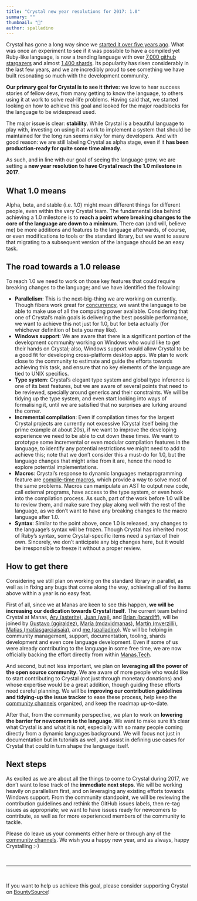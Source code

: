 ```yaml
---
title: "Crystal new year resolutions for 2017: 1.0"
summary: ""
thumbnail: "🎉"
author: spalladino
---
```


Crystal has gone a long way since we [started it over five years ago](https://manas.tech/blog/2016/04/01/the-story-behind-crystal/). What was once an experiment to see if it was possible to have a compiled yet Ruby-like language, is now a trending language with over [7,000 github stargazers](https://github.com/crystal-lang/crystal/stargazers) and almost [1,400 shards](http://crystalshards.xyz/). Its popularity has risen considerably in the last few years, and we are incredibly proud to see something we have built resonating so much with the development community.

**Our primary goal for Crystal is to see it thrive:** we love to hear success stories of fellow devs, from many getting to know the language, to others using it at work to solve real-life problems. Having said that, we started looking on how to achieve this goal and looked for the major roadblocks for the language to be widespread used.

The major issue is clear: **stability**. While Crystal is a beautiful language to play with, investing on using it at work to implement a system that should be maintained for the long run seems risky for many developers. And with good reason: we are still labeling Crystal as alpha stage, even if it **has been production-ready for quite some time already**.

As such, and in line with our goal of seeing the language grow, we are setting a **new year resolution to have Crystal reach the 1.0 milestone in 2017**.

## What 1.0 means

Alpha, beta, and stable (i.e. 1.0) might mean different things for different people, even within the very Crystal team. The fundamental idea behind achieving a 1.0 milestone is to **reach a point where breaking changes to the core of the language are down to a minimum**. There can (and will, believe me) be more additions and features to the language afterwards, of course, or even modifications to tools or the standard library, but we want to assure that migrating to a subsequent version of the language should be an easy task.

## The road towards a 1.0 release

To reach 1.0 we need to work on those key features that could require breaking changes to the language; and we have identified the following:

- **Parallelism**: This is the next-big-thing we are working on currently. Though fibers work great for [concurrency](https://crystal-lang.org/reference/guides/concurrency.html), we want the language to be able to make use of all the computing power available. Considering that one of Crystal’s main goals is delivering the best possible performance, we want to achieve this not just for 1.0, but for beta actually (for whichever definition of beta you may like).
- **Windows support**: We are aware that there is a significant portion of the development community working on Windows who would like to get their hands on Crystal; also, Windows support would allow Crystal to be a good fit for developing cross-platform desktop apps. We plan to work close to the community to estimate and guide the efforts towards achieving this task, and ensure that no key elements of the language are tied to UNIX specifics.
- **Type system**: Crystal’s elegant type system and global type inference is one of its best features, but we are aware of several points that need to be reviewed, specially around generics and their constraints. We will be tidying up the type system, and even start looking into ways of formalising it, until we are satisfied that no surprises are lurking around the corner.
- **Incremental compilation**: Even if compilation times for the largest Crystal projects are currently not excessive (Crystal itself being the prime example at about 20s), if we want to improve the developing experience we need to be able to cut down these times. We want to prototype some incremental or even modular compilation features in the language, to identify any potential restrictions we might need to add to achieve this; note that we don’t consider this a must-do for 1.0, but the language changes that might arise from it are, hence the need to explore potential implementations.
- **Macros**: Crystal’s response to dynamic languages metaprogramming feature are [compile-time macros](https://crystal-lang.org/reference/syntax_and_semantics/macros.html), which provide a way to solve most of the same problems. Macros can manipulate an AST to output new code, call external programs, have access to the type system, or even hook into the compilation process. As such, part of the work before 1.0 will be to review them, and make sure they play along well with the rest of the language, as we don’t want to have any breaking changes to the macro language after 1.0.
- **Syntax**: Similar to the point above, once 1.0 is released, any changes to the language’s syntax will be frozen. Though Crystal has inherited most of Ruby’s syntax, some Crystal-specific items need a syntax of their own. Sincerely, we don’t anticipate any big changes here, but it would be irresponsible to freeze it without a proper review.

## How to get there

Considering we still plan on working on the standard library in parallel, as well as in fixing any bugs that come along the way, achieving all of the items above within a year is no easy feat.

First of all, since we at Manas are keen to see this happen, **we will be increasing our dedication towards Crystal itself**. The current team behind Crystal at Manas, [Ary (asterite)](https://manas.tech/staff/ary), [Juan (waj)](https://manas.tech/staff/waj), and [Brian (bcardiff)](https://manas.tech/staff/bcardiff), will be joined by [Gustavo (ggiraldez)](https://manas.tech/staff/ggiraldez), [María (mdavidmanas)](https://manas.tech/staff/mdavid), [Martín (mverzilli)](https://manas.tech/staff/mverzilli), [Matias (matiasgarciaisaia)](https://manas.tech/staff/mgarcia), and [me (spalladino)](https://manas.tech/staff/spalladino). We will be helping in community management, support, documentation, tooling, shards development and even core language development. Even if some of us were already contributing to the language in some free time, we are now officially backing the effort directly from within [Manas.Tech](https://manas.tech/).

And second, but not less important, we plan on **leveraging all the power of the open source community**. We are aware of more people who would like to start contributing to Crystal (not just through monetary donations) and whose expertise would be a great addition, though guiding these efforts need careful planning. We will be **improving our contribution guidelines and tidying-up the issue tracker** to ease these process, help keep the [community channels](https://crystal-lang.org/community/) organized, and keep the roadmap up-to-date.

After that, from the community perspective, we plan to work on **lowering the barrier for newcomers to the language**. We want to make sure it’s clear what Crystal is and what it is not, especially with so many people coming directly from a dynamic languages background. We will focus not just in documentation but in tutorials as well, and assist in defining use cases for Crystal that could in turn shape the language itself.

## Next steps

As excited as we are about all the things to come to Crystal during 2017, we don’t want to lose track of the **immediate next steps**. We will be working heavily on parallelism first, and on leveraging any existing efforts towards Windows support. From the community standpoint, we will be reviewing the contribution guidelines and rethink the GitHub issues labels, then re-tag issues as appropriate; we want to have issues ready for newcomers to contribute, as well as for more experienced members of the community to tackle.

Please do leave us your comments either here or through any of the [community channels](https://crystal-lang.org/community/). We wish you a happy new year, and as always, happy Crystalling :-)

<br/>

- - - - -

<br/>

If you want to help us achieve this goal, please consider supporting Crystal on [BountySource](https://salt.bountysource.com/teams/crystal-lang)!
